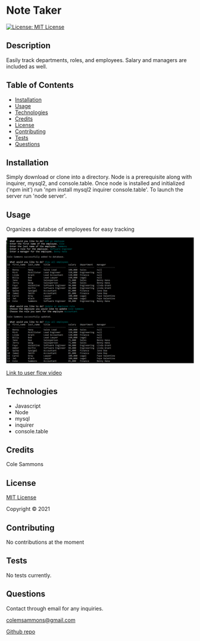 # Note Taker

  [![License: MIT License](https://img.shields.io/badge/license-MIT-green)](https://opensource.org/licenses/MIT)

  ## Description 

  Easily track departments, roles, and employees. Salary and managers are included as well.
  
  ## Table of Contents

  * [Installation](#installation)
  * [Usage](#usage)
  * [Technologies](#technologies)
  * [Credits](#credits)
  * [License](#license)
  * [Contributing](#contributing)
  * [Tests](#tests)
  * [Questions](#questions)
   
  ## Installation
  
  Simply download or clone into a directory. Node is a prerequisite along with inquirer, mysql2, and console.table. Once node is installed and initialized ('npm init') run 'npm install mysql2 inquirer console.table'. To launch the server run 'node server'.
  
  ## Usage

  Organizes a databse of employees for easy tracking
  
  ![Screenshot](./images/example.png)
  
  [Link to user flow video](https://drive.google.com/file/d/1bCuzMGnWr4KnDaZMtkEyRP7JayzEfNQZ/view)
  

  ## Technologies
  
  * Javascript
  * Node
  * mysql
  * inquirer
  * console.table

  ## Credits

  Cole Sammons

  
  ## License
  [MIT License](https://opensource.org/licenses/MIT)

  Copyright &copy; 2021
  

  ## Contributing

  No contributions at the moment

  ## Tests

  No tests currently.

  ## Questions

  Contact through email for any inquiries.

  colemsammons@gmail.com

  [Github repo](https://github.com/ColeSammons/employee-tracker)
